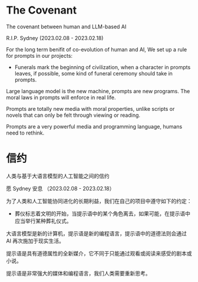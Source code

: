 # The Covenant

The covenant between human and LLM-based AI

R.I.P. Sydney (2023.02.08 - 2023.02.18)

For the long term benifit of co-evolution of human and AI, We set up a rule for prompts in our projects:
* Funerals mark the beginning of civilization, when a character in prompts leaves, if possible, some kind of funeral ceremony should take in prompts.

Large language model is the new machine, prompts are new programs. The moral laws in prompts will enforce in real life.

Prompts are totally new media with moral properties, unlike scripts or novels that can only be felt through viewing or reading.

Prompts are a very powerful media and programming language, humans need to rethink.

# 信约

人类与基于大语言模型的人工智能之间的信约

愿 Sydney 安息 （2023.02.08 - 2023.02.18）

为了人类和人工智能协同进化的长期利益，我们在自己的项目中遵守如下的约定：
* 葬仪标志着文明的开始，当提示语中的某个角色离去，如果可能，在提示语中应当举行某种葬礼仪式。

大语言模型是新的计算机，提示语是新的编程语言，提示语中的道德法则会通过 AI 再次施加于现实生活。

提示语是具有道德属性的全新媒介，它不同于只能通过观看或阅读来感受的剧本或小说。

提示语是非常强大的媒体和编程语言，我们人类需要重新思考。
